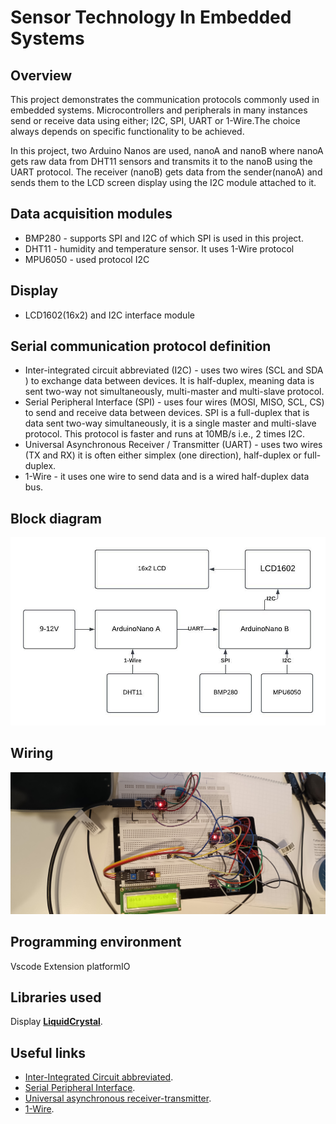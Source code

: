 # Sensor Technology  In Embedded Systems

## Overview 
This project demonstrates the communication protocols commonly used in embedded systems. Microcontrollers and peripherals in many instances send or receive data using either; I2C, SPI, UART or 1-Wire.The choice always depends on specific functionality to be achieved.

In this project, two Arduino Nanos are used, nanoA and nanoB where nanoA gets raw data from DHT11 sensors and transmits it to the nanoB using the UART protocol. The receiver (nanoB) gets data from the sender(nanoA) and sends them to the LCD screen display using the I2C module attached to it.



## Data acquisition modules
* BMP280 - supports SPI and I2C of which SPI is used in this project.
* DHT11 -  humidity and temperature sensor. It uses 1-Wire protocol
* MPU6050 - used protocol I2C 
## Display
* LCD1602(16x2) and  I2C interface module

## Serial communication protocol definition 
* Inter-integrated circuit abbreviated (I2C) -  uses two wires (SCL and SDA ) to exchange data between devices. It is half-duplex, meaning data is sent two-way not simultaneously, multi-master and multi-slave protocol.
* Serial Peripheral Interface (SPI) - uses four wires (MOSI, MISO, SCL, CS) to send and receive data between devices. SPI is a full-duplex that is data sent two-way simultaneously, it is a single master and multi-slave protocol.
  This protocol is faster and runs at 10MB/s i.e., 2 times  I2C.
* Universal Asynchronous Receiver / Transmitter (UART) - uses two wires (TX and RX) it is often either simplex (one direction), half-duplex or full-duplex.
* 1-Wire - it uses one wire to send data and is a wired half-duplex data bus.

## Block diagram
![Block diagram](https://github.com/embedded-code-Portfolio/Sensor-Project/blob/fa9cbc1b81b3509137abf0c5a0b017d4a78c91ad/Nano_sensor_diagram.jpeg)

## Wiring
![Wirig](https://github.com/embedded-code-Portfolio/Sensor-Project/blob/a138ee29309db54c5fcca23a53854dee94d8e331/wiring.jpg)


## Programming environment 
Vscode 
Extension platformIO

## Libraries used
Display **[LiquidCrystal](https://github.com/adafruit/Adafruit_LiquidCrystal)**.



## Useful links 
* [Inter-Integrated Circuit abbreviated](https://en.wikipedia.org/wiki/I%C2%B2C).
* [Serial Peripheral Interface](https://en.wikipedia.org/wiki/Serial_Peripheral_Interface).
* [Universal asynchronous receiver-transmitter](https://en.wikipedia.org/wiki/Universal_asynchronous_receiver-transmitter).
* [1-Wire](https://en.wikipedia.org/wiki/1-Wire).






